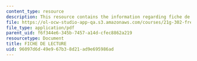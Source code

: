 ```yaml
---
content_type: resource
description: This resource contains the information regarding fiche de lecture.
file: https://ol-ocw-studio-app-qa.s3.amazonaws.com/courses/21g-302-french-ii-fall-2004/96097d6d49e967b38d21ad9e695986ad_MIT21G_302_F04_lecture_N.pdf
file_type: application/pdf
parent_uid: f6f344e6-345b-7457-a14d-cfec8862a219
resourcetype: Document
title: FICHE DE LECTURE
uid: 96097d6d-49e9-67b3-8d21-ad9e695986ad
---
```

